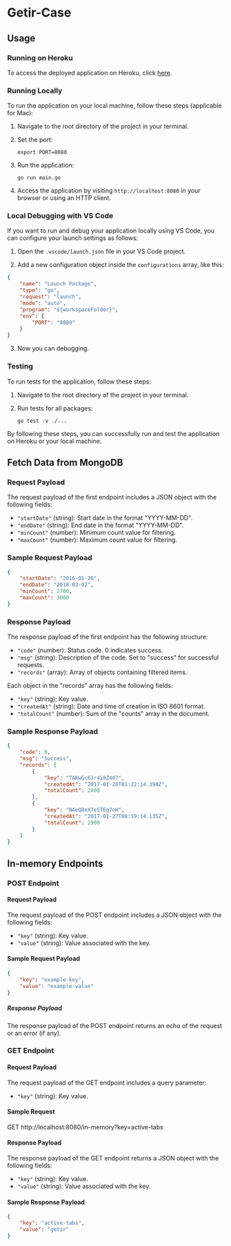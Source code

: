# Getir-Case

## Usage

### Running on Heroku

To access the deployed application on Heroku, click [here](https://immense-anchorage-73013-52cdced819ec.herokuapp.com/).

### Running Locally

To run the application on your local machine, follow these steps (applicable for Mac):

1. Navigate to the root directory of the project in your terminal.

2. Set the port:
    ```
    export PORT=8080
    ```

3. Run the application:
    ```
    go run main.go
    ```

4. Access the application by visiting `http://localhost:8080` in your browser or using an HTTP client.

### Local Debugging with VS Code

If you want to run and debug your application locally using VS Code, you can configure your launch settings as follows:

1. Open the `.vscode/launch.json` file in your VS Code project.

2. Add a new configuration object inside the `configurations` array, like this:

```json
{
    "name": "Launch Package",
    "type": "go",
    "request": "launch",
    "mode": "auto",
    "program": "${workspaceFolder}",
    "env": {
        "PORT": "8080"
    }
}
```

3. Now you can debugging.

### Testing

To run tests for the application, follow these steps:

1. Navigate to the root directory of the project in your terminal.

2. Run tests for all packages:
    ```
    go test -v ./...
    ```

By following these steps, you can successfully run and test the application on Heroku or your local machine.


## Fetch Data from MongoDB

### Request Payload

The request payload of the first endpoint includes a JSON object with the following fields:

- `"startDate"` (string): Start date in the format "YYYY-MM-DD".
- `"endDate"` (string): End date in the format "YYYY-MM-DD".
- `"minCount"` (number): Minimum count value for filtering.
- `"maxCount"` (number): Maximum count value for filtering.

### Sample Request Payload

```json
{
    "startDate": "2016-01-26",
    "endDate": "2018-02-02",
    "minCount": 2700,
    "maxCount": 3000
}
```

### Response Payload

The response payload of the first endpoint has the following structure:

- `"code"` (number): Status code. 0 indicates success.
- `"msg"` (string): Description of the code. Set to "success" for successful requests.
- `"records"` (array): Array of objects containing filtered items.

Each object in the "records" array has the following fields:

- `"key"` (string): Key value.
- `"createdAt"` (string): Date and time of creation in ISO 8601 format.
- `"totalCount"` (number): Sum of the "counts" array in the document.

### Sample Response Payload

```json
{
    "code": 0,
    "msg": "Success",
    "records": [
        {
            "key": "TAKwGc6Jr4i8Z487",
            "createdAt": "2017-01-28T01:22:14.398Z",
            "totalCount": 2800
        },
        {
            "key": "NAeQ8eX7e5TEg7oH",
            "createdAt": "2017-01-27T08:19:14.135Z",
            "totalCount": 2900
        }
    ]
}
```

## In-memory Endpoints

### POST Endpoint

#### Request Payload

The request payload of the POST endpoint includes a JSON object with the following fields:

- `"key"` (string): Key value.
- `"value"` (string): Value associated with the key.

#### Sample Request Payload
```json
{
    "key": "example-key",
    "value": "example-value"
}
```

##### Response Payload

The response payload of the POST endpoint returns an echo of the request or an error (if any).

### GET Endpoint

#### Request Payload

The request payload of the GET endpoint includes a query parameter:

- `"key"` (string): Key value.

#### Sample Request

GET http://localhost:8080/in-memory?key=active-tabs

#### Response Payload

The response payload of the GET endpoint returns a JSON object with the following fields:

- `"key"` (string): Key value.
- `"value"` (string): Value associated with the key.

#### Sample Response Payload
```json
{
    "key": "active-tabs",
    "value": "getir"
}
```
